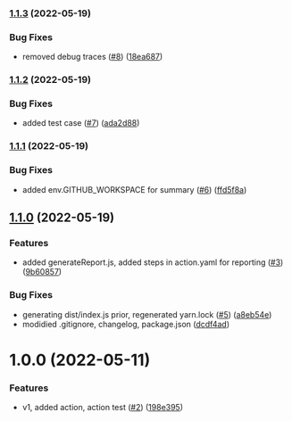 ### [1.1.3](https://github.com/liatrio/run-gatling/compare/v1.1.2...v1.1.3) (2022-05-19)


### Bug Fixes

* removed debug traces ([#8](https://github.com/liatrio/run-gatling/issues/8)) ([18ea687](https://github.com/liatrio/run-gatling/commit/18ea687efba2f74064cc76c79aea3af24fff65ae))

### [1.1.2](https://github.com/liatrio/run-gatling/compare/v1.1.1...v1.1.2) (2022-05-19)


### Bug Fixes

* added test case ([#7](https://github.com/liatrio/run-gatling/issues/7)) ([ada2d88](https://github.com/liatrio/run-gatling/commit/ada2d886d1b4cc49af62d4eb9838a73c79f3ee4b))

### [1.1.1](https://github.com/liatrio/run-gatling/compare/v1.1.0...v1.1.1) (2022-05-19)


### Bug Fixes

* added env.GITHUB_WORKSPACE for summary ([#6](https://github.com/liatrio/run-gatling/issues/6)) ([ffd5f8a](https://github.com/liatrio/run-gatling/commit/ffd5f8a84717cba22536af7eb3b467f106eb9e9b))

## [1.1.0](https://github.com/liatrio/run-gatling/compare/v1.0.0...v1.1.0) (2022-05-19)


### Features

* added generateReport.js, added steps in action.yaml for reporting ([#3](https://github.com/liatrio/run-gatling/issues/3)) ([9b60857](https://github.com/liatrio/run-gatling/commit/9b608571eb15df0eab095e4b95f191c9b7d279e3))


### Bug Fixes

* generating dist/index.js prior, regenerated yarn.lock ([#5](https://github.com/liatrio/run-gatling/issues/5)) ([a8eb54e](https://github.com/liatrio/run-gatling/commit/a8eb54ea4c5b265c0234254f2ac1c0caf49046f5))
* modidied .gitignore, changelog, package.json ([dcdf4ad](https://github.com/liatrio/run-gatling/commit/dcdf4add67031c83f7e6ce56a05ee7b4cc69c4a3))

# 1.0.0 (2022-05-11)


### Features

* v1, added action, action test ([#2](https://github.com/liatrio/run-gatling/issues/2)) ([198e395](https://github.com/liatrio/run-gatling/commit/198e39543cbcab884ee4cc99569ef0c4737e7aa3))
